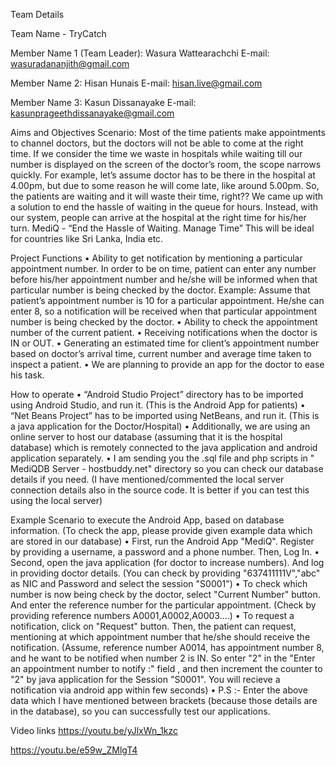 Team Details

Team Name - TryCatch

Member Name 1 (Team Leader): Wasura Wattearachchi    E-mail: wasuradananjith@gmail.com

Member Name 2: Hisan Hunais    E-mail: hisan.live@gmail.com

Member Name 3: Kasun Dissanayake    E-mail: kasunprageethdissanayake@gmail.com


Aims and Objectives
Scenario: Most of the time patients make appointments to channel doctors, but the doctors will not be able to come at the right time. If we consider the time we waste in hospitals while waiting till our number is displayed on the screen of the doctor’s room, the scope narrows quickly.
For example, let’s assume doctor has to be there in the hospital at 4.00pm, but due to some reason he will come late, like around 5.00pm. So, the patients are waiting and it will waste their time, right??
We came up with a solution to end the hassle of waiting in the queue for hours. Instead, with our system, people can arrive at the hospital at the right time for his/her turn. MediQ - “End the Hassle of Waiting. Manage Time”
This will be ideal for countries like Sri Lanka, India etc.

Project Functions
•	Ability to get notification by mentioning a particular appointment number. In order to be on time, patient can enter any number before his/her appointment number and he/she will be informed when that particular number is being checked by the doctor.
        Example: Assume that patient’s appointment number is 10 for a particular appointment. He/she can enter 8, so a notification will be received when that particular appointment number is being checked by the doctor.
•	Ability to check the appointment number of the current patient.
•	Receiving notifications when the doctor is IN or OUT.
•	Generating an estimated time for client’s appointment number based on doctor’s arrival time, current number and average time taken to inspect a patient. 
•	We are planning to provide an app for the doctor to ease his task. 

How to operate
•	“Android Studio Project” directory has to be imported using Android Studio, and run it. (This is the Android App for patients)
•	“Net Beans Project” has to be imported using NetBeans, and run it. (This is a java application for the Doctor/Hospital)
•	Additionally, we are using an online server to host our database (assuming that it is the hospital database) which is remotely connected to the java application and android application separately.
•	I am sending you the .sql file and php scripts in " MediQDB Server - hostbuddy.net" directory so you can check our database details if you need. (I have mentioned/commented the local server connection details also in the source code. It is better if you can test this using the local server)

Example Scenario to execute the Android App, based on database information. (To check the app, please provide given example data which are stored in our database)
•	First, run the Android App "MediQ". Register by providing a username, a password and a phone number. Then, Log In.
•	Second, open the java application (for doctor to increase numbers). And log in providing doctor details. (You can check by providing "637411111V","abc" as NIC and Password and select the session "S0001")
•	To check which number is now being check by the doctor, select "Current Number" button. And enter the reference number for the particular appointment. (Check by providing reference numbers A0001,A0002,A0003....)
•	To request a notification, click on "Request" button. Then, the patient can request, mentioning at which appointment number that he/she should receive the notification. (Assume, reference number A0014, has appointment number 8, and he want to be notified when number 2 is IN. So enter "2" in the "Enter an appointment number to notify :" field , and then increment the counter to "2" by java application for the Session "S0001". You will recieve a notification via android app within few seconds)
•	P.S :- Enter the above data which I have mentioned between brackets (because those details are in the database), so you can successfully test our applications. 

Video links
https://youtu.be/yJlxWn_1kzc

https://youtu.be/e59w_ZMlgT4
